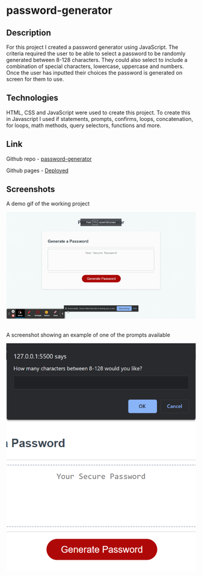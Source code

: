 # password-generator

## Description
For this project I created a password generator using JavaScript. The criteria required the user to be able to select a password to be randomly generated between 8-128 characters. They could also select to include a combination of special characters, lowercase, uppercase and numbers. Once the user has inputted their choices the password is generated on screen for them to use.

## Technologies
HTML, CSS and JavaScript were used to create this project. To create this in Javascript I used if statements, prompts, confirms, loops, concatenation, for loops, math methods, query selectors, functions and more.

## Link
Github repo - [password-generator](https://github.com/Ryocon/password-generator)
<br>

Github pages - [Deployed](https://ryocon.github.io/password-generator/)

## Screenshots

A demo gif of the working project
<br>

![a gif of the working generator](screenshots/password-gen-working.gif)

<br>
A screenshot showing an example of one of the prompts available

<br>

![example of the initial prompt window](screenshots/example-prompt.png)